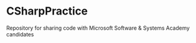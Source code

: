 # CSharpPractice
Repository for sharing code with Microsoft Software &amp; Systems Academy candidates
